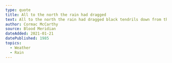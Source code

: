 ```yaml
---
type: quote
title: All to the north the rain had dragged
text: All to the north the rain had dragged black tendrils down from the thunderclouds like tracings of lampblack fallen in a beaker and in the night they could hear the drum of rain miles away on the prairie.
author: Cormac McCarthy
source: Blood Meridian
dateAdded: 2021-01-21
datePublished: 1985
topics:
  - Weather
  - Rain
---
```

